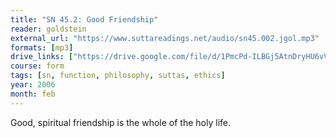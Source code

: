 ```yaml
---
title: "SN 45.2: Good Friendship"
reader: goldstein
external_url: "https://www.suttareadings.net/audio/sn45.002.jgol.mp3"
formats: [mp3]
drive_links: ["https://drive.google.com/file/d/1PmcPd-ILBGj5AtnDryHU6vVPriIYzUgv/view?usp=drivesdk"]
course: form
tags: [sn, function, philosophy, suttas, ethics]
year: 2006
month: feb
---
```


Good, spiritual friendship is the whole of the holy life.
